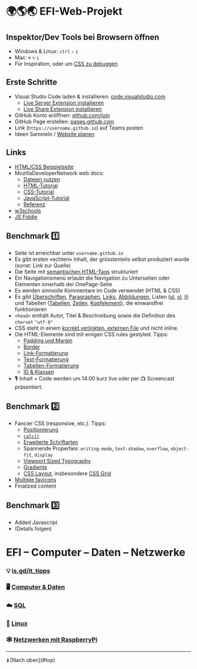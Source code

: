 # 🌍🌎🌏 EFI-Web-Projekt

## Inspektor/Dev Tools bei Browsern öffnen
* Windows & Linux: `ctrl` `⇧` `i`
* Mac: `⌘` `⌥` `i`
* Für Inspiration, oder um [CSS zu debuggen](https://developer.mozilla.org/de/docs/Learn/CSS/Building_blocks/Debugging_CSS)

## Erste Schritte

* Visual Studio Code laden & installieren: [code.visualstudio.com](https://code.visualstudio.com)
	* [Live Server Extension installieren](https://marketplace.visualstudio.com/items?itemName=ritwickdey.LiveServer)
	* [Live Share Extension installieren](https://marketplace.visualstudio.com/items?itemName=MS-vsliveshare.vsliveshare)
* GitHub Konto eröffnen: [github.com/join](https://github.com/join)
* GitHub Page erstellen: [pages.github.com](https://pages.github.com)
* Link (`https://username.github.io`) auf Teams posten
* Ideen Sammeln / [Website planen](https://developer.mozilla.org/de/docs/Learn/Getting_started_with_the_web/What_will_your_website_look_like)

## Links

* [HTML/CSS Beispielseite](https://gymnasium-immensee.github.io/IT/eg/)
* MozillaDeveloperNetwork web docs:
	* [Dateien nutzen](https://developer.mozilla.org/de/docs/Learn/Getting_started_with_the_web/dateien_nutzen)
	* [HTML-Tutorial](https://developer.mozilla.org/de/docs/Learn/HTML)
	* [CSS-Tutorial](https://developer.mozilla.org/de/docs/Learn/CSS)
	* [JavaScript-Tutorial](https://developer.mozilla.org/de/docs/Learn/JavaScript)
	* [Referenz](https://developer.mozilla.org/de/docs/Web/Reference)
* [w3schools](https://www.w3schools.com)
* [JS Fiddle](https://jsfiddle.net)

## Benchmark 1️⃣

* Seite ist erreichbar unter `username.github.io`
* Es gibt ersten «echten» Inhalt, der grösstenteils selbst produziert wurde (sonst: Link zur Quelle)
* Die Seite mit [semantischen HTML-Tags](https://developer.mozilla.org/en-US/docs/Web/Guide/HTML/Using_HTML_sections_and_outlines#Problems_solved_by_HTML5) strukturiert
* Ein Navigationsmenü erlaubt die Navigation zu Unterseiten oder Elementen innerhalb der OnePage-Seite
* Es werden sinnvolle Kommentare im Code verwendet (HTML & CSS) 
* Es gibt [Überschriften](https://wiki.selfhtml.org/wiki/HTML/Textstrukturierung/Überschrift), [Paragraphen](https://www.w3schools.com/html/html_paragraphs.asp), [Links](https://www.w3schools.com/tags/tag_a.asp), [Abbildungen](https://developer.mozilla.org/en-US/docs/Learn/HTML/Multimedia_and_embedding/Images_in_HTML), Listen ([ul](https://developer.mozilla.org/en-US/docs/Web/HTML/Element/ul), [ol](https://html.com/lists/), [li](https://www.w3schools.com/tags/tag_li.asp)) und Tabellen ([Tabellen](https://www.w3schools.com/html/html_tables.asp), [Zeilen](https://wiki.selfhtml.org/wiki/HTML/Tabellen/Aufbau_einer_Tabelle), [Kopfelement](https://www.w3schools.com/tags/tag_th.asp)), die einwandfrei funktionieren
* `<head>` enthält Autor, Titel & Beschreibung sowie die Definition des `charset` `"utf-8"`
* CSS steht in einem [korrekt verlinkten, externen File](https://www.w3schools.com/css/css_howto.asp) und nicht inline.
* Die HTML-Elemente sind mit einigen CSS rules gestyled. Tipps:
	* [Padding und Margin](https://www.w3schools.com/css/css_boxmodel.asp)
	* [Border](https://developer.mozilla.org/en-US/docs/Web/CSS/border)
	* [Link-Formatierung](https://www.w3schools.com/css/css_link.asp)
	* [Text-Formatierung](https://www.w3schools.com/css/css_text.asp)
	* [Tabellen-Formatierung](https://www.w3schools.com/css/css_table.asp)
	* [ID & Klassen](https://css-tricks.com/the-difference-between-id-and-class/)
* 🎙 Inhalt + Code werden um 14:00 kurz live oder per 📺 Screencast präsentiert.

## Benchmark 2️⃣

* Fancier CSS (responsive, etc.). Tipps:
	* [Positionierung](https://medium.freecodecamp.org/how-to-use-the-position-property-in-css-to-align-elements-d8f49c403a26)
	* [`calc()`](https://developer.mozilla.org/en-US/docs/Web/CSS/calc)
	* [Erweiterte Schriftarten](https://developer.mozilla.org/de/docs/Learn/CSS/Styling_text/Web_fonts)
	* Spannende Properties: `writing-mode`, `text-shadow`, `overflow`, `object-fit`, `display`
	* [Viewport Sized Typography](https://css-tricks.com/viewport-sized-typography/)
	* [Gradients](https://cssgradient.io)
	* [CSS Layout](https://developer.mozilla.org/en-US/docs/Learn/CSS/CSS_layout), insbesondere [CSS Grid](https://developer.mozilla.org/en-US/docs/Learn/CSS/CSS_layout/Grids)
* [Multiple favicons](https://developer.mozilla.org/en-US/docs/Learn/HTML/Introduction_to_HTML/The_head_metadata_in_HTML)
* Finalized content

## Benchmark 3️⃣

* Added Javascript
* (Details folgen)


# EFI – Computer – Daten – Netzwerke

### 💡 [is.gd/it_tipps](http://is.gd/it_tipps)

### 🖥 [Computer & Daten](computer)

### ☁️ [SQL](sql)

### 🐧 [Linux](linux)

### 🕸 [Netzwerken mit RaspberryPi](netzwerkenmitraspberrypi)

<hr>
⏫ [Nach oben](#top)